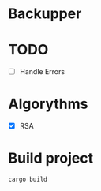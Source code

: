 # Backupper

# TODO

-   [ ] Handle Errors

# Algorythms

-   [x] RSA

# Build project

`cargo build`


